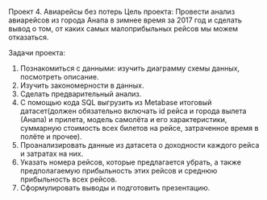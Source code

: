 ﻿Проект 4. Авиарейсы без потерь 
Цель проекта: Провести анализ авиарейсов из города Анапа в зимнее время за 2017 год и сделать вывод о том, от каких самых малоприбыльных рейсов мы можем отказаться.

Задачи проекта:
1. Познакомиться с данными: изучить диаграмму схемы данных, посмотреть описание.  
2. Изучить закономерности в данных.
3. Сделать предварительный анализ.
4. С помощью кода SQL выгрузить из Metabase итоговый датасет(должен обязательно включать id рейса и города вылета     (Анапа) и прилета, модель самолёта и его характеристики, суммарную стоимость всех билетов на рейсе, 
   затраченное время в полёте и прочее).
5. Проанализировать данные из датасета о доходности каждого рейса и затратах на них.
6. Указать номера рейсов, которые предлагается убрать, а также предполагаемую прибыльность этих рейсов и среднюю      прибыльность всех рейсов.
7. Сформулировать выводы и подготовить презентацию.

